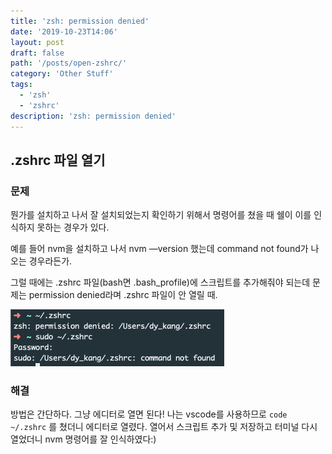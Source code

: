 ```yaml
---
title: 'zsh: permission denied'
date: '2019-10-23T14:06'
layout: post
draft: false
path: '/posts/open-zshrc/'
category: 'Other Stuff'
tags:
  - 'zsh'
  - 'zshrc'
description: 'zsh: permission denied'
---
```


## .zshrc 파일 열기

### 문제

뭔가를 설치하고 나서 잘 설치되었는지 확인하기 위해서 명령어를 쳤을 때 쉘이 이를 인식하지 못하는 경우가 있다.

예를 들어 nvm을 설치하고 나서 nvm —version 했는데 command not found가 나오는 경우라든가.

그럴 때에는 .zshrc 파일(bash면 .bash_profile)에 스크립트를 추가해줘야 되는데 문제는 permission denied라며 .zshrc 파일이 안 열릴 때.

![](./1.png)

### 해결

방법은 간단하다. 그냥 에디터로 열면 된다! 나는 vscode를 사용하므로 `code ~/.zshrc` 를 쳤더니 에디터로 열렸다. 열어서 스크립트 추가 및 저장하고 터미널 다시 열었더니 nvm 명령어를 잘 인식하였다:)
